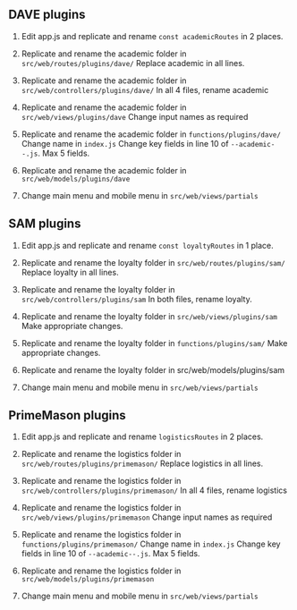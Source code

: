 DAVE plugins
-------------
1. Edit app.js and replicate and rename `const academicRoutes` in 2 places.

2. Replicate and rename the academic folder in `src/web/routes/plugins/dave/`
Replace academic in all lines.

3. Replicate and rename the academic folder in `src/web/controllers/plugins/dave/`
In all 4 files, rename academic

4. Replicate and rename the academic folder in `src/web/views/plugins/dave`
Change input names as required

5. Replicate and rename the academic folder in `functions/plugins/dave/`
Change name in `index.js`
Change key fields in line 10 of `--academic--.js`. Max 5 fields.

6. Replicate and rename the academic folder in `src/web/models/plugins/dave`

7. Change main menu and mobile menu in `src/web/views/partials`

SAM plugins
-------------
1. Edit app.js and replicate and rename `const loyaltyRoutes` in 1 place.

2. Replicate and rename the loyalty folder in `src/web/routes/plugins/sam/`
Replace loyalty in all lines.

3. Replicate and rename the loyalty folder in `src/web/controllers/plugins/sam`
In both files, rename loyalty.

4. Replicate and rename the loyalty folder in `src/web/views/plugins/sam`
Make appropriate changes.

5. Replicate and rename the loyalty folder in `functions/plugins/sam/`
Make appropriate changes.

6. Replicate and rename the loyalty folder in src/web/models/plugins/sam

7. Change main menu and mobile menu in `src/web/views/partials`

PrimeMason plugins
-------------
1. Edit app.js and replicate and rename `logisticsRoutes` in 2 places.

2. Replicate and rename the logistics folder in `src/web/routes/plugins/primemason/`
Replace logistics in all lines.

3. Replicate and rename the logistics folder in `src/web/controllers/plugins/primemason/`
In all 4 files, rename logistics

4. Replicate and rename the logistics folder in `src/web/views/plugins/primemason`
Change input names as required

5. Replicate and rename the logistics folder in `functions/plugins/primemason/`
Change name in `index.js`
Change key fields in line 10 of `--academic--.js`. Max 5 fields.

6. Replicate and rename the logistics folder in `src/web/models/plugins/primemason`

7. Change main menu and mobile menu in `src/web/views/partials`
